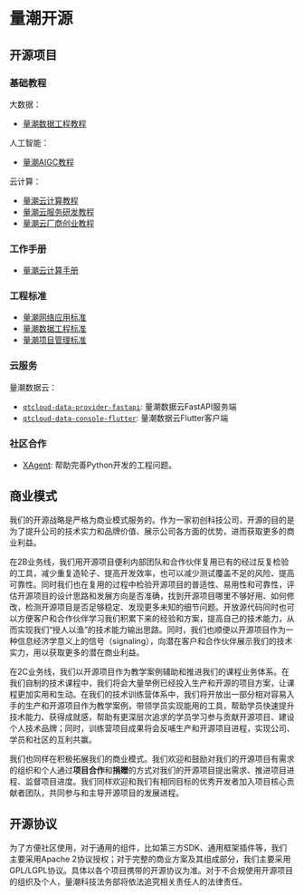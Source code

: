 # 量潮开源

## 开源项目

### 基础教程

大数据：

- [量潮数据工程教程](https://github.com/quanttide/quanttide-specification-of-data-engineering)

人工智能：

- [量潮AIGC教程](https://github.com/quanttide/quanttide-tutorial-of-aigc/tree/main)

云计算：

- [量潮云计算教程](https://github.com/quanttide/quanttide-tutorial-of-cloud-computing)
- [量潮云服务研发教程](https://github.com/quanttide/quanttide-tutorial-of-building-cloud-services)
- [量潮云厂商创业教程](https://github.com/quanttide/quanttide-tutorial-of-founding-cloud-providers)

### 工作手册

- [量潮云计算手册](https://github.com/quanttide/quanttide-handbook-of-cloud-computing)

### 工程标准

- [量潮网络应用标准](https://github.com/quanttide/quanttide-specification-of-network-applications)
- [量潮数据工程标准](https://github.com/quanttide/quanttide-specification-of-data-engineering)
- [量潮项目管理标准](https://github.com/quanttide/quanttide-specification-of-project-management)

### 云服务

量潮数据云：
- [`qtcloud-data-provider-fastapi`](https://github.com/quanttide/qtcloud-data-provider-fastapi): 量潮数据云FastAPI服务端
- [`qtcloud-data-console-flutter`](https://github.com/quanttide/qtcloud-data-console-flutter): 量潮数据云Flutter客户端

### 社区合作

- [XAgent](https://github.com/quanttide/XAgent): 帮助完善Python开发的工程问题。


## 商业模式

<!--待修改-->

我们的开源战略是严格为商业模式服务的。作为一家初创科技公司，开源的目的是为了提升公司的技术实力和品牌价值、展示公司各方面的优势，进而获取更多的商业利益。

在2B业务线，我们用开源项目便利内部团队和合作伙伴复用已有的经过反复检验的工具，减少重复造轮子、提高开发效率，也可以减少测试覆盖不足的风险、提高可靠性。同时我们也在复用的过程中检验开源项目的普适性、易用性和可靠性，评估开源项目的设计思路和发展方向是否准确，找到开源项目哪里不够好用、如何修改，检测开源项目是否足够稳定、发现更多未知的细节问题。开放源代码同时也可以方便客户和合作伙伴学习我们积累下来的经验和方案，提高自己的技术能力，从而实现我们“授人以渔”的技术能力输出思路。同时，我们也顺便以开源项目作为一种信息经济学意义上的信号（signaling），向潜在客户和合作伙伴展示我们的技术实力，用以获取更多的潜在商业利益。

在2C业务线，我们以开源项目作为教学案例辅助和推进我们的课程业务体系。在我们自制的技术课程中，我们将会大量举例已经投入生产和开源的项目方案，让课程更加实用和生动。在我们的技术训练营体系中，我们将开放出一部分相对容易入手的生产和开源项目作为教学案例，带领学员实现能用的工具，帮助学员快速提升技术能力、获得成就感，帮助有更深层次追求的学员学习参与贡献开源项目、建设个人技术品牌；同时，训练营项目成果将会反哺生产和开源项目进程，实现公司、学员和社区的互利共赢。

我们也同样在积极拓展我们的商业模式。我们欢迎和鼓励对我们的开源项目有需求的组织和个人通过**项目合作**和**捐赠**的方式对我们的开源项目提出需求、推进项目进程、监督项目进度。我们同样欢迎和我们有相同目标的优秀开发者加入项目核心贡献者团队，共同参与和主导开源项目的发展进程。


## 开源协议

<!--待修改-->

为了方便社区使用，对于通用的组件，比如第三方SDK、通用框架插件等，我们主要采用Apache 2协议授权；对于完整的商业方案及其组成部分，我们主要采用GPL/LGPL协议。具体以各个项目携带的开源协议为准。对于不合规使用开源项目的组织及个人，量潮科技法务部将依法追究相关责任人的法律责任。

